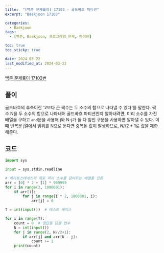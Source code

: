 ```yaml
---
title:  "[백준 문제풀이] 17103 - 골드바흐 파티션"
excerpt: "Baekjoon 17103"

categories:
  - Baekjoon
tags:
  - [백준, Baekjoon, 프로그래밍 문제, 파이썬]

toc: true
toc_sticky: true

date: 2024-03-22
last_modified_at: 2024-03-22
---
```


[백준 문제풀이 17103번](https://www.acmicpc.net/problem/17103)
 
## 풀이
골드바흐의 추측이란 '2보다 큰 짝수는 두 소수의 합으로 나타낼 수 있다'를 말한다. 짝수 N을 두 소수의 합으로 나타내어 골드바흐 파티션인지 알아내려면, 미리 소수를 가진 배열을 구하고 ``and``문을 사용해 j와 N-j가 둘 다 참인 구문을 사용하면 알아낼 수 있다. 이 때 반복문 j열에서 범위를 N으로 둔다면 중복된 값이 발생하므로, $N//2 + 1$로 값을 제한해준다.

## 코드

```py
import sys

input = sys.stdin.readline

# 에라토스테네스의 체로 미리 소수를 담아두는 배열을 만듬
arr = [0] * 2 + [1] * 999999
for i in range(2, 1000001):
    if arr[i]:
        for j in range(i * 2, 1000001, i):
            arr[j] = 0

T = int(input())  # 테스트 케이스

for i in range(T):
    count = 0  # 정답을 담을 변수
    N = int(input())
    for j in range(2, N//2+1):
        if arr[j] and arr[N - j]:
            count += 1
    print(count)

```
